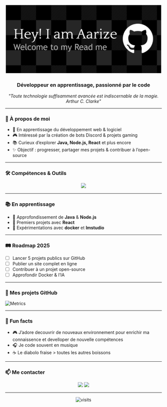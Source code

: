 <!-- Bannière -->
<p align="center">
  <img src="./github-header-banner.png" alt="banner" />
</p>
<h3 align="center">Développeur en apprentissage, passionné par le code</h3>

<p align="center">
  <em>"Toute technologie suffisamment avancée est indiscernable de la magie. Arthur C. Clarke"</em>
</p>

---

### 🚀 À propos de moi
- 🎯 En apprentissage du développement web & logiciel  
- 🎮 Intéressé par la création de bots Discord & projets gaming  
- 📚 Curieux d’explorer **Java, Node.js, React** et plus encore  
- ✨ Objectif : progresser, partager mes projets & contribuer à l’open-source  

---

### 🛠️ Compétences & Outils
<p align="center">
  <img src="https://skillicons.dev/icons?i=java,nodejs,python,php,mysql,react,html,css,js,docker,git,linux,vscode" />
</p>

---

### 📚 En apprentissage
- 🔹 Approfondissement de **Java** & **Node.js**  
- 🔹 Premiers projets avec **React**  
- 🔹 Expérimentations avec **docker** et **lmstudio**  

---

### 🛤️ Roadmap 2025
- [ ] Lancer 5 projets publics sur GitHub  
- [ ] Publier un site complet en ligne  
- [ ] Contribuer à un projet open-source  
- [ ] Approfondir Docker & l’IA  

---

### 🚧 Mes projets GitHub
![Metrics](https://metrics.lecoq.io/aarize720?template=classic&base.repositories=1&repositories=100&repositories.affiliations=owner&repositories.batch=100&repositories.featured=stars&config.timezone=Europe%2FParis)


---

### 🎉 Fun facts
- 🎮 J’adore decouvrir de nouveaux environnement pour enrichir ma connaissence et develloper de nouvelle compétences 
- 🎧 Je code souvent en musique  
- ☕ Le diabolo fraise > toutes les autres boissons  

---

### 📫 Me contacter
<p align="center">
  <a href="[https://discord.gg/CAnAuGTpsq](https://discord.com/users/1110861220489216010)"><img src="https://img.shields.io/badge/Discord-5865F2?style=for-the-badge&logo=discord&logoColor=white"/></a>
  <a href="mailto:officel.vega2944@gmail.com"><img src="https://img.shields.io/badge/Email-EA4335?style=for-the-badge&logo=gmail&logoColor=white"/></a>
</p>

---

<p align="center">
  <img src="https://komarev.com/ghpvc/?username=aarize720&style=flat-square&color=blue" alt="visits"/>
</p>
